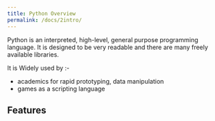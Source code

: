 ```yaml
---
title: Python Overview
permalink: /docs/2intro/
---
```


Python is an interpreted, high-level, general purpose programming language. It is designed to be very readable and there are many freely available libraries.  

It is Widely used by :- 
* academics for rapid prototyping, data manipulation
* games as a scripting language

## Features


 